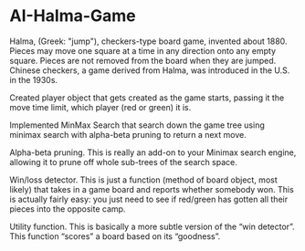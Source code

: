 # AI-Halma-Game


Halma, (Greek: "jump"), checkers-type board game, invented about 1880. Pieces may move one square at a time in any direction onto any empty square. Pieces are not removed from the board when they are jumped. Chinese checkers, a game derived from Halma, was introduced in the U.S. in the 1930s.

Created player object that gets created as the game starts, passing it the move time limit, which player (red or green) it is.

Implemented MinMax Search that search down the game tree using minimax search with alpha-beta pruning to return a next move. 

Alpha-beta pruning. This is really an add-on to your Minimax search engine, allowing it to prune off whole sub-trees of the search space.

Win/loss detector. This is just a function (method of board object, most likely) that takes in a game board and reports whether somebody won. This is actually fairly easy: you just need to see if red/green has gotten all their pieces into the opposite camp.

Utility function. This is basically a more subtle version of the “win detector”. This function “scores” a board based on its “goodness”.
